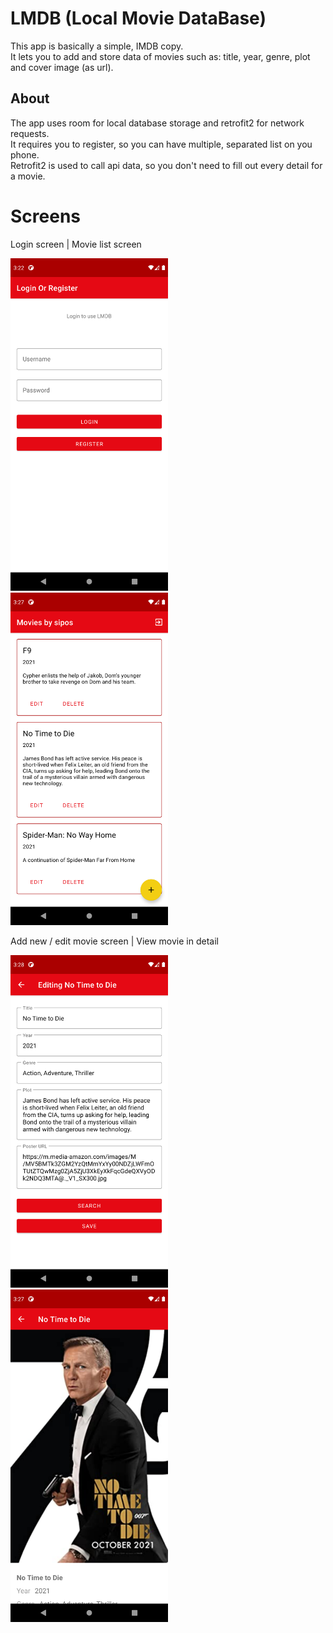 # LMDB (Local Movie DataBase)

This app is basically a simple, IMDB copy.  
It lets you to add and store data of movies such as: title, year, genre, plot and cover image (as url).

## About

The app uses room for local database storage and retrofit2 for network requests.  
It requires you to register, so you can have multiple, separated list on you phone.  
Retrofit2 is used to call api data, so you don't need to fill out every detail for a movie.

# Screens

Login screen | Movie list screen

<p>
    <img src="images/login_screen.png" width=50% height=50% alt="Login screen">
    <img src="images/list_screen.png" width=50% height=50% alt="Movie list screen">
</p>

Add new / edit movie screen | View movie in detail
<p>
    <img src="images/edit_and_new_screen.png" width=50% height=50% alt="Add new / edit movie screen">
    <img src="images/details_screen.png" width=50% height=50% alt="View movie in detail">
</p>